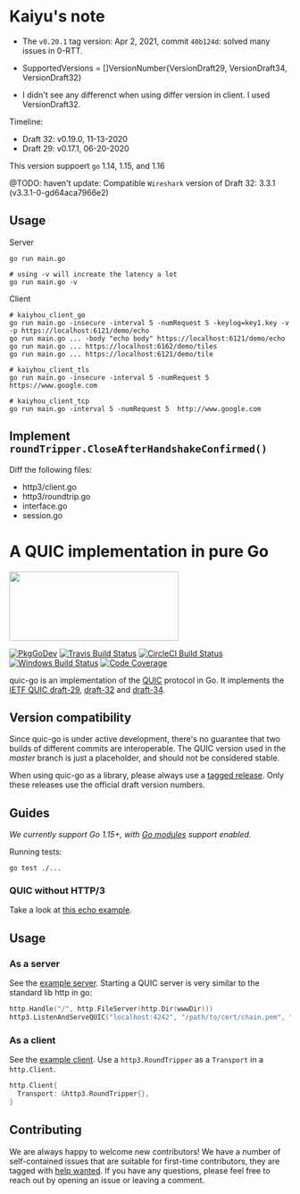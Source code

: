 # Kaiyu's note

- The `v0.20.1` tag version: Apr 2, 2021, commit `40b124d`: solved many issues in 0-RTT.

- SupportedVersions = []VersionNumber{VersionDraft29, VersionDraft34, VersionDraft32} 

- I didn't see any differenct when using differ version in client. I used VersionDraft32.

Timeline: 
 - Draft 32: v0.19.0, 11-13-2020
 - Draft 29: v0.17.1, 06-20-2020

This version suppoert `go` 1.14, 1.15, and 1.16

@TODO: haven't update: Compatible `Wireshark` version of Draft 32: 3.3.1 (v3.3.1-0-gd64aca7966e2)

## Usage

Server
```
go run main.go 

# using -v will increate the latency a lot
go run main.go -v 
```

Client
```
# kaiyhou_client_go
go run main.go -insecure -interval 5 -numRequest 5 -keylog=key1.key -v -p https://localhost:6121/demo/echo
go run main.go ... -body "echo body" https://localhost:6121/demo/echo
go run main.go ... https://localhost:6162/demo/tiles
go run main.go ... https://localhost:6121/demo/tile

# kaiyhou_client_tls
go run main.go -insecure -interval 5 -numRequest 5  https://www.google.com

# kaiyhou_client_tcp
go run main.go -interval 5 -numRequest 5  http://www.google.com
```

## Implement `roundTripper.CloseAfterHandshakeConfirmed()` 

Diff the following files:
- http3/client.go
- http3/roundtrip.go
- interface.go
- session.go



# A QUIC implementation in pure Go

<img src="docs/quic.png" width=303 height=124>

[![PkgGoDev](https://pkg.go.dev/badge/github.com/lucas-clemente/quic-go)](https://pkg.go.dev/github.com/lucas-clemente/quic-go)
[![Travis Build Status](https://img.shields.io/travis/lucas-clemente/quic-go/master.svg?style=flat-square&label=Travis+build)](https://travis-ci.org/lucas-clemente/quic-go)
[![CircleCI Build Status](https://img.shields.io/circleci/project/github/lucas-clemente/quic-go.svg?style=flat-square&label=CircleCI+build)](https://circleci.com/gh/lucas-clemente/quic-go)
[![Windows Build Status](https://img.shields.io/appveyor/ci/lucas-clemente/quic-go/master.svg?style=flat-square&label=windows+build)](https://ci.appveyor.com/project/lucas-clemente/quic-go/branch/master)
[![Code Coverage](https://img.shields.io/codecov/c/github/lucas-clemente/quic-go/master.svg?style=flat-square)](https://codecov.io/gh/lucas-clemente/quic-go/)

quic-go is an implementation of the [QUIC](https://en.wikipedia.org/wiki/QUIC) protocol in Go. It implements the [IETF QUIC draft-29](https://tools.ietf.org/html/draft-ietf-quic-transport-29), [draft-32](https://tools.ietf.org/html/draft-ietf-quic-transport-32) and [draft-34](https://tools.ietf.org/html/draft-ietf-quic-transport-34).

## Version compatibility

Since quic-go is under active development, there's no guarantee that two builds of different commits are interoperable. The QUIC version used in the *master* branch is just a placeholder, and should not be considered stable.

When using quic-go as a library, please always use a [tagged release](https://github.com/lucas-clemente/quic-go/releases). Only these releases use the official draft version numbers.

## Guides

*We currently support Go 1.15+, with [Go modules](https://github.com/golang/go/wiki/Modules) support enabled.*

Running tests:

    go test ./...

### QUIC without HTTP/3

Take a look at [this echo example](example/echo/echo.go).

## Usage

### As a server

See the [example server](example/main.go). Starting a QUIC server is very similar to the standard lib http in go:

```go
http.Handle("/", http.FileServer(http.Dir(wwwDir)))
http3.ListenAndServeQUIC("localhost:4242", "/path/to/cert/chain.pem", "/path/to/privkey.pem", nil)
```

### As a client

See the [example client](example/client/main.go). Use a `http3.RoundTripper` as a `Transport` in a `http.Client`.

```go
http.Client{
  Transport: &http3.RoundTripper{},
}
```

## Contributing

We are always happy to welcome new contributors! We have a number of self-contained issues that are suitable for first-time contributors, they are tagged with [help wanted](https://github.com/lucas-clemente/quic-go/issues?q=is%3Aissue+is%3Aopen+label%3A%22help+wanted%22). If you have any questions, please feel free to reach out by opening an issue or leaving a comment.
